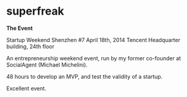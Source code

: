 superfreak
==========


**The Event**

Startup Weekend Shenzhen #7
April 18th, 2014
Tencent Headquarter building, 24th floor



An entrepreneurship weekend event, run by my former co-founder at SocialAgent (Michael Michelini).

48 hours to develop an MVP, and test the validity of a startup.

Excellent event.
